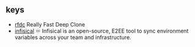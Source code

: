 ## keys

- [rfdc](https://github.com/davidmarkclements/rfdc) Really Fast Deep Clone
- [infisical](https://github.com/Infisical/infisical) ♾ Infisical is an open-source, E2EE tool to sync environment variables across your team and infrastructure.